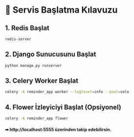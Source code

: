 # 🔧 Servis Başlatma Kılavuzu

## 1. Redis Başlat

```bash
redis-server
```

## 2. Django Sunucusunu Başlat
```bash
python manage.py runserver
```

## 3. Celery Worker Başlat

```bash
celery -A reminder_app worker --loglevel=info --pool=solo
```

## 4. Flower İzleyiciyi Başlat (Opsiyonel)

```bash
celery -A reminder_app flower
```
#### ➡ http://localhost:5555 üzerinden takip edebilirsin.
